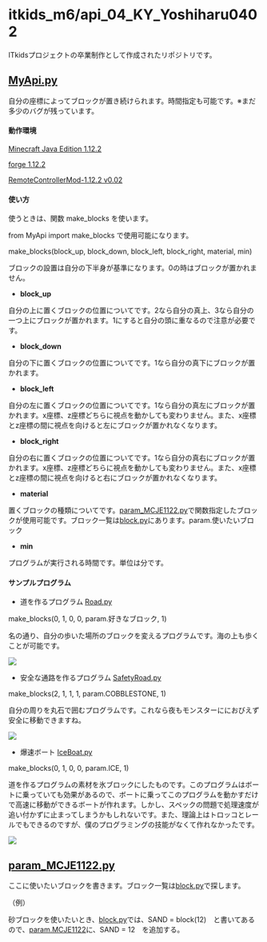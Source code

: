 # itkids_m6/api_04_KY_Yoshiharu0402
ITkidsプロジェクトの卒業制作として作成されたリポジトリです。

## [MyApi.py](./MyApi.py)
自分の座標によってブロックが置き続けられます。時間指定も可能です。※まだ多少のバグが残っています。

#### 動作環境
[Minecraft Java Edition 1.12.2](./https://www.minecraft.net/ja-jp)

[forge 1.12.2](./https://files.minecraftforge.net/net/minecraftforge/forge/index_1.12.2.html)

[RemoteControllerMod-1.12.2 v0.02](./https://www.curseforge.com/minecraft/mc-mods/remote-controller/files/3242375)

#### 使い方
使うときは、関数 make_blocks を使います。

from MyApi import make_blocks で使用可能になります。

make_blocks(block_up, block_down, block_left, block_right, material, min)

ブロックの設置は自分の下半身が基準になります。0の時はブロックが置かれません。
- **block_up** 

自分の上に置くブロックの位置についてです。2なら自分の真上、3なら自分の一つ上にブロックが置かれます。1にすると自分の頭に重なるので注意が必要です。
- **block_down** 

自分の下に置くブロックの位置についてです。1なら自分の真下にブロックが置かれます。
- **block_left** 

自分の左に置くブロックの位置についてです。1なら自分の真左にブロックが置かれます。x座標、z座標どちらに視点を動かしても変わりません。また、x座標とz座標の間に視点を向けると左にブロックが置かれなくなります。
- **block_right** 

自分の右に置くブロックの位置についてです。1なら自分の真右にブロックが置かれます。x座標、z座標どちらに視点を動かしても変わりません。また、x座標とz座標の間に視点を向けると右にブロックが置かれなくなります。
- **material** 

置くブロックの種類についてです。[param_MCJE1122.py](./param_MCJE1122.py)で関数指定したブロックが使用可能です。ブロック一覧は[block.py](./block.py)にあります。param.使いたいブロック
- **min**

プログラムが実行される時間です。単位は分です。

#### サンプルプログラム

- 道を作るプログラム [Road.py](./Road.py)

make_blocks(0, 1, 0, 0, param.好きなブロック, 1)

名の通り、自分の歩いた場所のブロックを変えるプログラムです。海の上も歩くことが可能です。

[<img src="./images/ezgif-4-e5d04a153f.gif">](./images/ezgif-4-e5d04a153f.gif)

- 安全な通路を作るプログラム [SafetyRoad.py](./safetyRoad.py)

make_blocks(2, 1, 1, 1, param.COBBLESTONE, 1)

自分の周りを丸石で囲むプログラムです。これなら夜もモンスターににおびえず安全に移動できますね。

[<img src="./images/ezgif-4-d1a8f823e5.gif">](./images/ezgif-4-d1a8f823e5.gif)

- 爆速ボート [IceBoat.py](./IceBoat.py)

make_blocks(0, 1, 0, 0, param.ICE, 1)

道を作るプログラムの素材を氷ブロックにしたものです。このプログラムはボートに乗っていても効果があるので、ボートに乗ってこのプログラムを動かすだけで高速に移動ができるボートが作れます。しかし、スペックの問題で処理速度が追い付かずに止まってしまうかもしれないです。また、理論上はトロッコとレールでもできるのですが、僕のプログラミングの技能がなくて作れなかったです。

[<img src="./images/ezgif-4-4bff1e4e4c.gif">](./images/ezgif-4-4bff1e4e4c.gif)
## [param_MCJE1122.py](./param_MCJE1122.py)
ここに使いたいブロックを書きます。ブロック一覧は[block.py](./block.py)で探します。

（例）

砂ブロックを使いたいとき、[block.py](./block.py)では、SAND = block(12)　と書いてあるので、[param.MCJE1122](./param.MCJE1122)に、SAND = 12　を追加する。